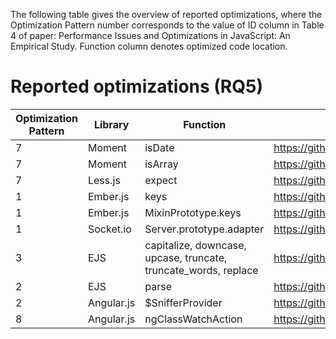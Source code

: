 The following table gives the overview of reported optimizations, where the Optimization Pattern number corresponds to the value of ID column in Table 4 of paper: Performance Issues and Optimizations in JavaScript: An Empirical Study. Function column denotes optimized code location.

# Reported optimizations (RQ5)
| Optimization Pattern | Library | Function | Pull Request | Status |
| --- | --- | --- |--- | --- |
| 7 | Moment | isDate | https://github.com/moment/moment/pull/2257 | Accepted |
| 7 | Moment | isArray | https://github.com/moment/moment/pull/2958 | Accepted |
| 7 | Less.js | expect | https://github.com/less/less.js/pull/2804/ | Accepted |
| 1 | Ember.js | keys | https://github.com/emberjs/ember.js/pull/12950 | Accepted |
| 1 | Ember.js | MixinPrototype.keys | https://github.com/emberjs/ember.js/pull/12950 | Accepted |
| 1 | Socket.io | Server.prototype.adapter | https://github.com/socketio/socket.io/pull/2432| Pending |
| 3 | EJS | capitalize, downcase, upcase, truncate, truncate_words, replace | https://github.com/tj/ejs/pull/216| Pending |
| 2 | EJS | parse | https://github.com/tj/ejs/pull/216| Pending |
| 2 | Angular.js | $SnifferProvider | https://github.com/angular/angular.js/pull/13952| Pending |
| 8 | Angular.js | ngClassWatchAction | https://github.com/angular/angular.js/pull/13952| Pending |








